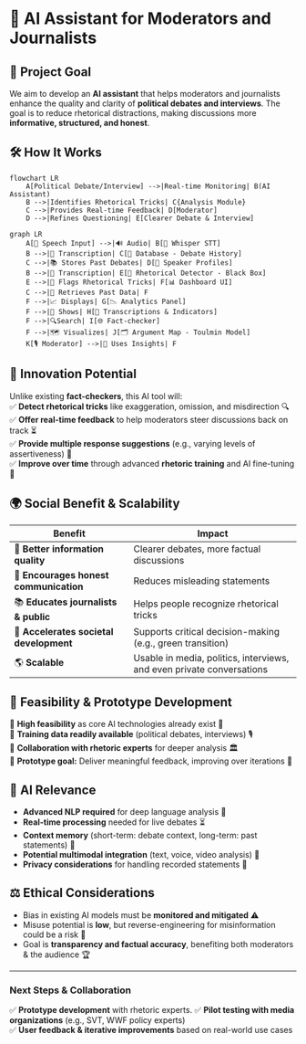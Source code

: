 # 📌 **AI Assistant for Moderators and Journalists**

## 🎯 **Project Goal**
We aim to develop an **AI assistant** that helps moderators and journalists enhance the quality and clarity of **political debates and interviews**. The goal is to reduce rhetorical distractions, making discussions more **informative, structured, and honest**. 

## 🛠 **How It Works**

```mermaid
flowchart LR
    A[Political Debate/Interview] -->|Real-time Monitoring| B(AI Assistant)
    B -->|Identifies Rhetorical Tricks| C{Analysis Module}
    C -->|Provides Real-time Feedback| D[Moderator]
    D -->|Refines Questioning| E[Clearer Debate & Interview]
```

```mermaid
graph LR
    A[🎤 Speech Input] -->|🔊 Audio| B[📝 Whisper STT]
    B -->|📜 Transcription| C[💾 Database - Debate History]
    C -->|📚 Stores Past Debates| D[👤 Speaker Profiles]
    B -->|📜 Transcription| E[🧐 Rhetorical Detector - Black Box]
    E -->|🚩 Flags Rhetorical Tricks| F[📊 Dashboard UI]
    C -->|🔄 Retrieves Past Data| F
    F -->|📈 Displays| G[📉 Analytics Panel]
    F -->|📝 Shows| H[🛑 Transcriptions & Indicators]
    F -->|🔍Search| I[🌐 Fact-checker]
    F -->|🗺️ Visualizes| J[🗂️ Argument Map - Toulmin Model]
    K[🎙️ Moderator] -->|🧠 Uses Insights| F
```


## 🚀 **Innovation Potential**
Unlike existing **fact-checkers**, this AI tool will:  
✅ **Detect rhetorical tricks** like exaggeration, omission, and misdirection 🔍  
✅ **Offer real-time feedback** to help moderators steer discussions back on track ⏳  
✅ **Provide multiple response suggestions** (e.g., varying levels of assertiveness) 🎤  
✅ **Improve over time** through advanced **rhetoric training** and AI fine-tuning 🤖  

## 🌍 **Social Benefit & Scalability**
| Benefit | Impact |
|---------|--------|
| 📡 **Better information quality** | Clearer debates, more factual discussions |
| 🤝 **Encourages honest communication** | Reduces misleading statements |
| 📚 **Educates journalists & public** | Helps people recognize rhetorical tricks |
| 🌱 **Accelerates societal development** | Supports critical decision-making (e.g., green transition) |
| 🌎 **Scalable** | Usable in media, politics, interviews, and even private conversations |

## 🔬 **Feasibility & Prototype Development**

📌 **High feasibility** as core AI technologies already exist 🚀  
📌 **Training data readily available** (political debates, interviews) 🎙️  
📌 **Collaboration with rhetoric experts** for deeper analysis 🏛️  
📌 **Prototype goal:** Deliver meaningful feedback, improving over iterations 🔄  

## 🧠 **AI Relevance**

- **Advanced NLP required** for deep language analysis 📖
- **Real-time processing** needed for live debates ⏳
- **Context memory** (short-term: debate context, long-term: past statements) 🧠
- **Potential multimodal integration** (text, voice, video analysis) 🎥
- **Privacy considerations** for handling recorded statements 🔐

## ⚖️ **Ethical Considerations**
- Bias in existing AI models must be **monitored and mitigated** ⚠️  
- Misuse potential is **low**, but reverse-engineering for misinformation could be a risk 🔄  
- Goal is **transparency and factual accuracy**, benefiting both moderators & the audience 🏆  

---
### **Next Steps & Collaboration**
✅ **Prototype development** with rhetoric experts. 
✅ **Pilot testing with media organizations** (e.g., SVT, WWF policy experts)  
✅ **User feedback & iterative improvements** based on real-world use cases  
